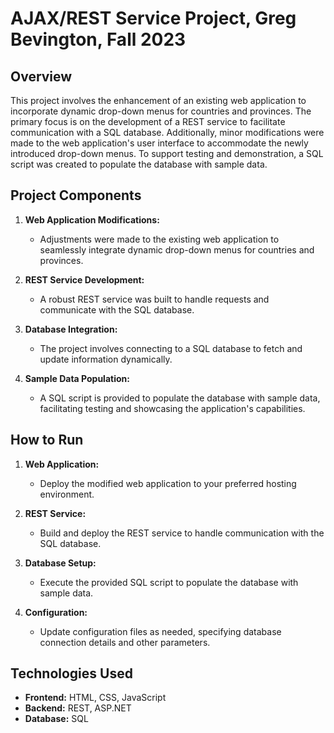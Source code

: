 # AJAX/REST Service Project, Greg Bevington, Fall 2023

## Overview

This project involves the enhancement of an existing web application to incorporate dynamic drop-down menus for countries and provinces. The primary focus is on the development of a REST service to facilitate communication with a SQL database. Additionally, minor modifications were made to the web application's user interface to accommodate the newly introduced drop-down menus. To support testing and demonstration, a SQL script was created to populate the database with sample data.

## Project Components

1. **Web Application Modifications:**
   - Adjustments were made to the existing web application to seamlessly integrate dynamic drop-down menus for countries and provinces.

2. **REST Service Development:**
   - A robust REST service was built to handle requests and communicate with the SQL database.

3. **Database Integration:**
   - The project involves connecting to a SQL database to fetch and update information dynamically.

4. **Sample Data Population:**
   - A SQL script is provided to populate the database with sample data, facilitating testing and showcasing the application's capabilities.

## How to Run

1. **Web Application:**
   - Deploy the modified web application to your preferred hosting environment.

2. **REST Service:**
   - Build and deploy the REST service to handle communication with the SQL database.

3. **Database Setup:**
   - Execute the provided SQL script to populate the database with sample data.

4. **Configuration:**
   - Update configuration files as needed, specifying database connection details and other parameters.

## Technologies Used

- **Frontend:** HTML, CSS, JavaScript
- **Backend:** REST, ASP.NET
- **Database:** SQL
